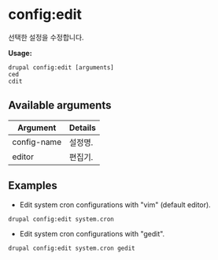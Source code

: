 # config:edit
선택한 설정을 수정합니다.

**Usage:**
```
drupal config:edit [arguments]
ced
cdit
```

## Available arguments
Argument | Details
---------|-------------
config-name | 설정명.
editor | 편집기.

## Examples
* Edit system cron configurations with "vim" (default editor).
```
drupal config:edit system.cron
```
* Edit system cron configurations with "gedit".
```
drupal config:edit system.cron gedit
```
